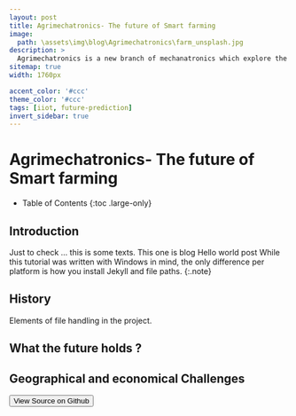 ```yaml
---
layout: post
title: Agrimechatronics- The future of Smart farming
image: 
  path: \assets\img\blog\Agrimechatronics\farm_unsplash.jpg
description: >
  Agrimechatronics is a new branch of mechanatronics which explore the scope of electronics and mechanics involved in transforming the way we have been farming.
sitemap: true
width: 1760px

accent_color: '#ccc'
theme_color: '#ccc'
tags: [iiot, future-prediction]
invert_sidebar: true
---
```

# Agrimechatronics- The future of Smart farming

- Table of Contents
{:toc .large-only}

## Introduction 
Just to check ...
this is some texts.
This one is blog
Hello world post 
While this tutorial was written with Windows in mind, the only difference per platform is how you install Jekyll and file paths. {:.note}
## History

Elements of file handling in the project.

## What the future holds ?

## Geographical and economical Challenges 
<button class="btn btn-sm btn-primary" onclick=" window.open('https://github.com/TsekNet/PowerShell-Profile','_blank')" value="View Source on Github">
  <small class="icon-github"></small> View Source on Github
</button>
